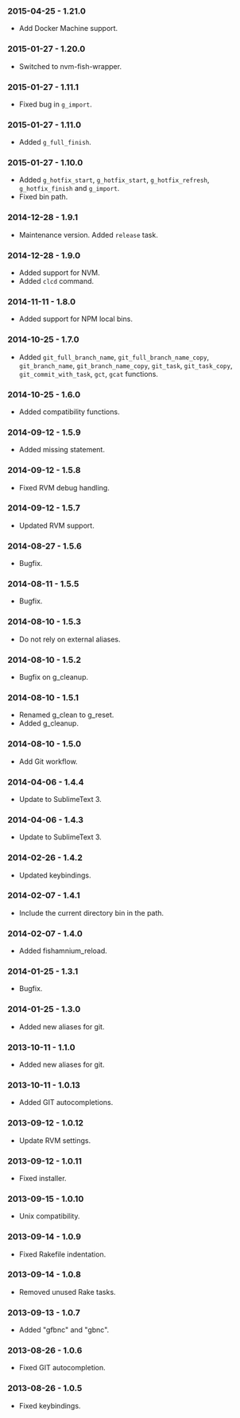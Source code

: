 ### 2015-04-25 - 1.21.0

* Add Docker Machine support.

### 2015-01-27 - 1.20.0

* Switched to nvm-fish-wrapper.

### 2015-01-27 - 1.11.1

* Fixed bug in `g_import`.

### 2015-01-27 - 1.11.0

* Added `g_full_finish`.

### 2015-01-27 - 1.10.0

* Added `g_hotfix_start`, `g_hotfix_start`, `g_hotfix_refresh`, `g_hotfix_finish` and `g_import`.
* Fixed bin path.

### 2014-12-28 - 1.9.1

* Maintenance version. Added `release` task.

### 2014-12-28 - 1.9.0

* Added support for NVM.
* Added `clcd` command.

### 2014-11-11 - 1.8.0

* Added support for NPM local bins.

### 2014-10-25 - 1.7.0

* Added `git_full_branch_name`, `git_full_branch_name_copy`, `git_branch_name`, `git_branch_name_copy`, `git_task`, `git_task_copy`, `git_commit_with_task`, `gct`, `gcat` functions.

### 2014-10-25 - 1.6.0

* Added compatibility functions.

### 2014-09-12 - 1.5.9

* Added missing statement.

### 2014-09-12 - 1.5.8

* Fixed RVM debug handling.

### 2014-09-12 - 1.5.7

* Updated RVM support.

### 2014-08-27 - 1.5.6

* Bugfix.

### 2014-08-11 - 1.5.5

* Bugfix.

### 2014-08-10 - 1.5.3

* Do not rely on external aliases.

### 2014-08-10 - 1.5.2

* Bugfix on g_cleanup.

### 2014-08-10 - 1.5.1

* Renamed g_clean to g_reset.
* Added g_cleanup.

### 2014-08-10 - 1.5.0

* Add Git workflow.

### 2014-04-06 - 1.4.4

* Update to SublimeText 3.

### 2014-04-06 - 1.4.3

* Update to SublimeText 3.

### 2014-02-26 - 1.4.2

* Updated keybindings.

### 2014-02-07 - 1.4.1

* Include the current directory bin in the path.

### 2014-02-07 - 1.4.0

* Added fishamnium_reload.

### 2014-01-25 - 1.3.1

* Bugfix.

### 2014-01-25 - 1.3.0

* Added new aliases for git.

### 2013-10-11 - 1.1.0

* Added new aliases for git.

### 2013-10-11 - 1.0.13

* Added GIT autocompletions.

### 2013-09-12 - 1.0.12

* Update RVM settings.

### 2013-09-12 - 1.0.11

* Fixed installer.

### 2013-09-15 - 1.0.10

* Unix compatibility.

### 2013-09-14 - 1.0.9

* Fixed Rakefile indentation.

### 2013-09-14 - 1.0.8

* Removed unused Rake tasks.

### 2013-09-13 - 1.0.7

* Added "gfbnc" and "gbnc".

### 2013-08-26 - 1.0.6

* Fixed GIT autocompletion.

### 2013-08-26 - 1.0.5

* Fixed keybindings.
